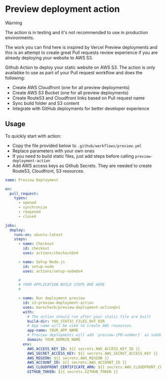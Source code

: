 # Preview deployment action

> [!WARNING]  
> The action is in testing and it's not recommended to use in production environments.

The work you can find here is inspired by Vercel Preview deployments and this is an attempt to create great Pull requests review experience if you are already deploying your website to AWS S3.

Github Action to deploy your static website on AWS S3. The action is only
availabke to use as part of your Pull request workflow and does the following:

- Create AWS Cloudfront (one for all preview deployments)
- Create AWS S3 Bucket (one for all preview deployments)
- Create Route53 and Cloudfront links based on Pull request name
- Sync build folder and S3 content
- Integrate with GitHub deployments for better developer experience

## Usage

To quickly start with action:

- Copy the file provided below to `.github/workflows/preview.yml`
- Replace parameters with your own ones
- If you need to build static files, just add steps before calling `preview-deployment-action`
- Add AWS access keys as Github Secrets. They are needed to create Route53, Cloudfront, S3 resources.

```yaml
name: Preview Deployment

on:
  pull_request:
    types:
      - opened
      - synchronize
      - reopened
      - closed

jobs:
  deploy:
    runs-on: ubuntu-latest
    steps:
      - name: Checkout
        id: checkout
        uses: actions/checkout@v4

      - name: Setup Node.js
        id: setup-node
        uses: actions/setup-node@v4

      #
      # YOUR APPLICATION BUILD STEPS ARE HERE
      #

      - name: Run deployment preview
        id: s3-preview-deployment-action
        uses: barecheck/preview-deployment-action@v1
        with:
          # The action should run after your static file are built
          build-dir: YOU_STATIC_FILES_OUT_DIR
          # App name will be used to create AWS resources.
          app-name: YOUR_APP_NAME
          # Preview deployments will add `preview-{PR-number}` as subdomain to this domain
          domain: YOUR_DOMAIN_NAME
        env:
          AWS_ACCESS_KEY_ID: ${{ secrets.AWS_ACCESS_KEY_ID }}
          AWS_SECRET_ACCESS_KEY: ${{ secrets.AWS_SECRET_ACCESS_KEY }}
          AWS_REGION: ${{ secrets.AWS_REGION }}
          AWS_ACCOUNT_ID: ${{ secrets.AWS_ACCOUNT_ID }}
          AWS_CLOUDFRONT_CERTIFICATE_ARN: ${{ secrets.AWS_CLOUDFRONT_CERTIFICATE_ARN }}
          GITHUB_TOKEN: ${{ secrets.GITHUB_TOKEN }}
```
